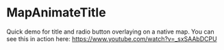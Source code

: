 # MapAnimateTitle

Quick demo for title and radio button overlaying on a native map. You can see this in action here: https://www.youtube.com/watch?v=_sxSAAbDCPU
